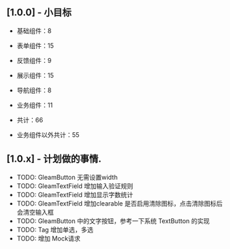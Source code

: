 <!--
/*
 * @Author: gaoyong06@qq.com
 * @Date: 2020-11-06 14:08:23 
 * @Last Modified by: gaoyong06@qq.com
 * @Last Modified time: 2020-11-06 14:08:23
 */
-->
## [1.0.0] - 小目标

* 基础组件：8
* 表单组件：15
* 反馈组件：9
* 展示组件：15
* 导航组件：8
* 业务组件：11

* 共计：66
* 业务组件以外共计：55

## [1.0.x] - 计划做的事情.

* TODO: GleamButton 无需设置width
* TODO: GleamTextField 增加输入验证规则
* TODO: GleamTextField 增加显示字数统计
* TODO: GleamTextField 增加clearable 是否启用清除图标，点击清除图标后会清空输入框
* TODO: GleamButton 中的文字按钮，参考一下系统 TextButton 的实现
* TODO: Tag 增加单选，多选
* TODO: 增加 Mock请求 


